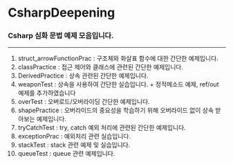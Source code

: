 # CsharpDeepening
### Csharp 심화 문법 예제 모음입니다.
---
 1) struct_arrowFunctionPrac : 구조체와 화살표 함수에 대한 간단한 예제입니다.
 2) classPractice : 접근 제어와 클래스에 관련된 간단한 예제입니다.
 3) DerivedPractice : 상속 관련된 간단한 예제입니다.
 4) weaponTest : 상속을 사용하여 간단한 실습입니다. + 정적메소드 예제, ref/out 예제를 추가하였습니다
 5) overTest : 오버로드/오버라이딩 간단한 예제입니다.
 6) shapePractice : 오버라이드의 중요성을 학습하기 위해 오버라이드 없이 상속 받아보는 예제입니다.
 7) tryCatchTest : try, catch 예외 처리에 관련된 간단한 예제입니다.
 8) exceptionPrac : 예외처리 관련 실습입니다.
 9) stackTest : stack 관련 예제 및 실습입니다.
 10) queueTest : queue 관련 예제입니다.
